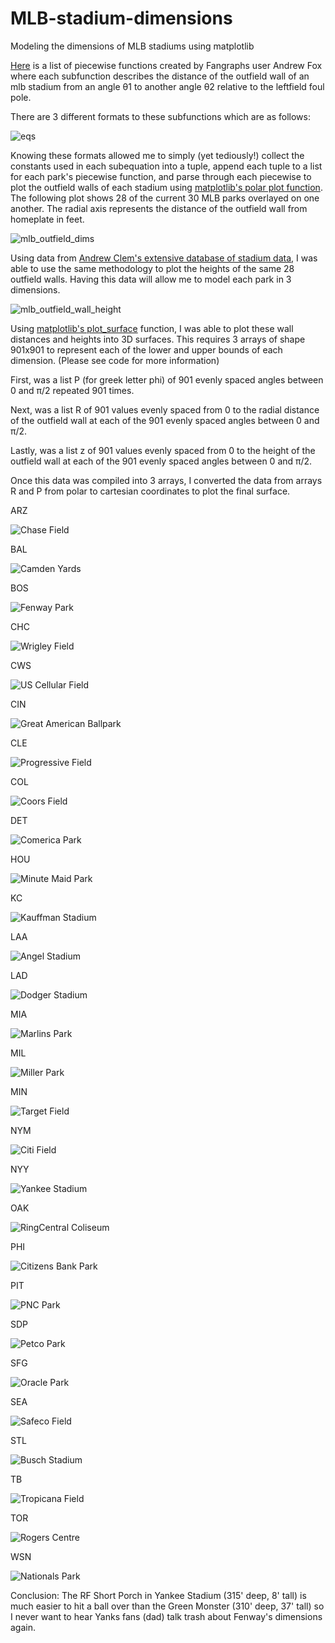 # MLB-stadium-dimensions
Modeling the dimensions of MLB stadiums using matplotlib

[Here](https://community.fangraphs.com/complete-outfield-dimensions/) is a list of piecewise functions created by Fangraphs user Andrew Fox where each subfunction describes the distance of the outfield wall of an mlb stadium from an angle θ1 to another angle θ2 relative to the leftfield foul pole.

There are 3 different formats to these subfunctions which are as follows:

![eqs](https://user-images.githubusercontent.com/65193347/107449801-38b68080-6b12-11eb-999e-48251c6c9f51.png)

Knowing these formats allowed me to simply (yet tediously!) collect the constants used in each subequation into a tuple, append each tuple to a list for each park's piecewise function, and parse through each piecewise to plot the outfield walls of each stadium using [matplotlib's polar plot function](https://matplotlib.org/3.1.1/api/_as_gen/matplotlib.pyplot.polar.html).
The following plot shows 28 of the current 30 MLB parks overlayed on one another. 
The radial axis represents the distance of the outfield wall from homeplate in feet.

![mlb_outfield_dims](https://user-images.githubusercontent.com/65193347/107464126-93110a80-6b2d-11eb-8766-198d62dfb1fb.png)

Using data from [Andrew Clem's extensive database of stadium data](http://www.andrewclem.com/Baseball/Stadium_statistics.html), I was able to use the same methodology to plot the heights of the same 28 outfield walls. Having this data will allow me to model each park in 3 dimensions. 

![mlb_outfield_wall_height](https://user-images.githubusercontent.com/65193347/107464130-94dace00-6b2d-11eb-8a76-e4d4dd9d1480.png)

Using [matplotlib's plot_surface](https://matplotlib.org/mpl_toolkits/mplot3d/tutorial.html#surface-plots) function, I was able to plot these wall distances and heights into 3D surfaces. This requires 3 arrays of shape 901x901 to represent each of the lower and upper bounds of each dimension. (Please see code for more information)

First, was a list P (for greek letter phi) of 901 evenly spaced angles between 0 and π/2 repeated 901 times.

Next, was a list R of 901 values evenly spaced from 0 to the radial distance of the outfield wall at each of the 901 evenly spaced angles between 0 and π/2.

Lastly, was a list z of 901 values evenly spaced from 0 to the height of the outfield wall at each of the 901 evenly spaced angles between 0 and π/2.

Once this data was compiled into 3 arrays, I converted the data from arrays R and P from polar to cartesian coordinates to plot the final surface. 

ARZ

![Chase Field](https://user-images.githubusercontent.com/65193347/107466893-cf933500-6b32-11eb-8393-3f60bd1e9e70.png)

BAL

![Camden Yards](https://user-images.githubusercontent.com/65193347/107466892-cf933500-6b32-11eb-8ad9-c88122b699a8.png)

BOS

![Fenway Park](https://user-images.githubusercontent.com/65193347/107466902-d02bcb80-6b32-11eb-8355-d4f37914a7fb.png)

CHC

![Wrigley Field](https://user-images.githubusercontent.com/65193347/107466888-cf933500-6b32-11eb-836b-fca29ff1de0d.png)

CWS

![US Cellular Field](https://user-images.githubusercontent.com/65193347/107466887-cefa9e80-6b32-11eb-9bc8-076c59c8e317.png)

CIN

![Great American Ballpark](https://user-images.githubusercontent.com/65193347/107466903-d0c46200-6b32-11eb-8ce5-a9b03232a0d3.png)

CLE

![Progressive Field](https://user-images.githubusercontent.com/65193347/107466879-ce620800-6b32-11eb-8b42-c926bf6c9455.png)

COL

![Coors Field](https://user-images.githubusercontent.com/65193347/107466898-d02bcb80-6b32-11eb-832e-6c883e0fde32.png)

DET

![Comerica Park](https://user-images.githubusercontent.com/65193347/107466897-d02bcb80-6b32-11eb-9a79-ee57fbaaafb0.png)

HOU

![Minute Maid Park](https://user-images.githubusercontent.com/65193347/107466908-d15cf880-6b32-11eb-8e25-5da99111461f.png)

KC

![Kauffman Stadium](https://user-images.githubusercontent.com/65193347/107466904-d0c46200-6b32-11eb-927a-034b9a5a6c4d.png)

LAA

![Angel Stadium](https://user-images.githubusercontent.com/65193347/107466890-cf933500-6b32-11eb-9c9d-8e7e49aa58bc.png)

LAD

![Dodger Stadium](https://user-images.githubusercontent.com/65193347/107466899-d02bcb80-6b32-11eb-82ef-e584c801fd7b.png)

MIA

![Marlins Park](https://user-images.githubusercontent.com/65193347/107466905-d0c46200-6b32-11eb-8920-2996ac14963d.png)

MIL

![Miller Park](https://user-images.githubusercontent.com/65193347/107466907-d0c46200-6b32-11eb-98e5-b4343768a6ba.png)

MIN

![Target Field](https://user-images.githubusercontent.com/65193347/107466884-cefa9e80-6b32-11eb-8374-38be8b6fa9cd.png)

NYM

![Citi Field](https://user-images.githubusercontent.com/65193347/107466895-d02bcb80-6b32-11eb-8e1c-44dfd6ff0322.png)

NYY

![Yankee Stadium](https://user-images.githubusercontent.com/65193347/107466889-cf933500-6b32-11eb-9e66-f7028837754a.png)

OAK

![RingCentral Coliseum](https://user-images.githubusercontent.com/65193347/107466880-cefa9e80-6b32-11eb-82bf-360e5b54705b.png)

PHI

![Citizens Bank Park](https://user-images.githubusercontent.com/65193347/107466896-d02bcb80-6b32-11eb-994a-a584623e0338.png)

PIT

![PNC Park](https://user-images.githubusercontent.com/65193347/107466915-d15cf880-6b32-11eb-9131-f0b28ba8781b.png)

SDP

![Petco Park](https://user-images.githubusercontent.com/65193347/107466913-d15cf880-6b32-11eb-9fa3-9cec1916c1eb.png)

SFG

![Oracle Park](https://user-images.githubusercontent.com/65193347/107466912-d15cf880-6b32-11eb-8721-a687d9cbc64f.png)

SEA

![Safeco Field](https://user-images.githubusercontent.com/65193347/107466883-cefa9e80-6b32-11eb-900d-e1d716ac0d7c.png)

STL

![Busch Stadium](https://user-images.githubusercontent.com/65193347/107466891-cf933500-6b32-11eb-8058-d2842e4ef765.png)

TB

![Tropicana Field](https://user-images.githubusercontent.com/65193347/107466885-cefa9e80-6b32-11eb-9187-3a61ada7c4f9.png)

TOR

![Rogers Centre](https://user-images.githubusercontent.com/65193347/107466882-cefa9e80-6b32-11eb-9d32-b1b803916a5e.png)

WSN

![Nationals Park](https://user-images.githubusercontent.com/65193347/107466911-d15cf880-6b32-11eb-8b1a-5f77831a8ef7.png)


Conclusion: The RF Short Porch in Yankee Stadium (315' deep, 8' tall) is much easier to hit a ball over than the Green Monster (310' deep, 37' tall) so I never want to hear Yanks fans (dad) talk trash about Fenway's dimensions again.
